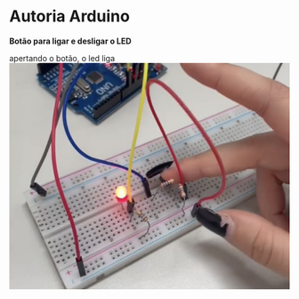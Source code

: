 # Autoria Arduino 
**Botão para ligar e desligar o LED**
 
 apertando o botão, o led liga
 ![imagem](IMG_2297.jpg)
 
